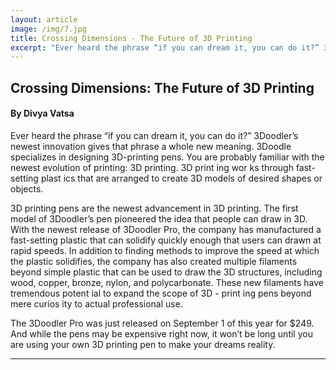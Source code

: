 ```yaml
---
layout: article
image: /img/7.jpg
title: Crossing Dimensions - The Future of 3D Printing
excerpt: "Ever heard the phrase “if you can dream it, you can do it?” 3Doodler’s newest innovation gives that phrase a whole new meaning."
---
```


<h2>Crossing Dimensions: The Future of 3D Printing</h2>
<h4>By Divya Vatsa</h4>

Ever heard the phrase “if you can dream it, you can do it?” 3Doodler’s newest innovation gives that phrase a whole new meaning. 3Doodle specializes in designing 3D-printing pens. You are probably familiar with the newest evolution of printing: 3D printing. 3D print ing wor ks through fast-setting plast ics that are arranged to create 3D models of desired shapes or objects.

3D printing pens are the newest advancement in 3D printing. The first model of 3Doodler’s pen pioneered the idea that people can draw in 3D. With the newest release of 3Doodler Pro, the company has manufactured a fast-setting plastic that can solidify quickly enough that users can drawn at rapid speeds. In addition to finding methods to improve the speed at which the plastic solidifies, the company has also created multiple filaments beyond simple plastic that can be used to draw the 3D structures, including wood, copper, bronze, nylon, and polycarbonate. These new filaments have tremendous potent ial to expand the scope of 3D - print ing pens beyond mere curios ity to actual professional use.

The 3Doodler Pro was just released on September 1 of this year for $249. And while the pens may be expensive right now, it won’t be long until you are using your own 3D printing pen to make your dreams reality.

<hr style="border-color:#7D7D7D;height:0.5px;">

